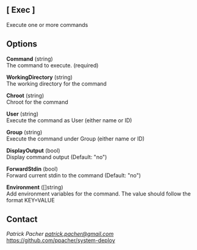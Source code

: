 ## [ Exec ]
Execute one or more commands

## Options

   **Command** (string)  
      The command to execute. (required)

   **WorkingDirectory** (string)  
      The working directory for the command

   **Chroot** (string)  
      Chroot for the command

   **User** (string)  
      Execute the command as User (either name or ID)

   **Group** (string)  
      Execute the command under Group (either name or ID)

   **DisplayOutput** (bool)  
      Display command output (Default: "no")

   **ForwardStdin** (bool)  
      Forward current stdin to the command (Default: "no")

   **Environment** ([]string)  
      Add environment variables for the command. The value should follow the
      format KEY=VALUE


## Contact

*Patrick Pacher <patrick.pacher@gmail.com>*  
https://github.com/ppacher/system-deploy  
